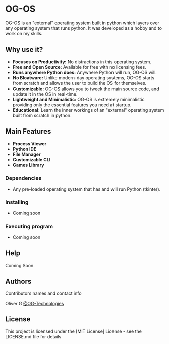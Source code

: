  # OG-OS

OG-OS is an "external" operating system built in python which layers over any operating system that runs python. It was developed as a hobby and to work on my skills.

## Why use it?

* **Focuses on Productivity:** No distractions in this operating system.
* **Free and Open Source:** Available for free with no licensing fees.
* **Runs anywhere Python does:** Anywhere Python will run, OG-OS will.
* **No Bloatware:** Unlike modern-day operating systems, OG-OS starts from scratch and allows the user to build the OS for themselves.
* **Customizable:** OG-OS allows you to tweek the main source code, and update it in the OS in real-time.
* **Lightweight and Minimalistic:** OG-OS is extremely minimalistic providing only the essential features you need at startup.
* **Educational:** Learn the inner workings of an "external" operating system built from scratch in python.

## Main Features

* **Process Viewer**
* **Python IDE**
* **File Manager**
* **Customizable CLI**
* **Games Library**

### Dependencies

* Any pre-loaded operating system that has and will run Python (tkinter).

### Installing

* Coming soon

### Executing program

* Coming soon

## Help

Coming Soon.

## Authors

Contributors names and contact info

Oliver G
[@OG-Technologies](https://github.com/OG-Technologies)

## License

This project is licensed under the [MIT License] License - see the LICENSE.md file for details
